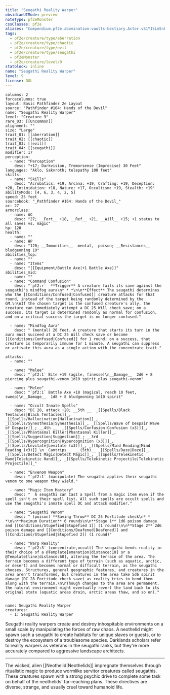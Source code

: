 ```yaml
---
title: "Seugathi Reality Warper"
obsidianUIMode: preview
noteType: pf2eMonster
cssClasses: pf2e
aliases: "Compendium.pf2e.abomination-vaults-bestiary.Actor.vS1YISLmSnkNotkL" 
tags:
  - pf2e/creature/type/aberration
  - pf2e/creature/type/chaotic
  - pf2e/creature/type/evil
  - pf2e/creature/type/seugathi
  - pf2eMonster
  - pf2e/creature/level/9
statblock: inline
name: "Seugathi Reality Warper"
level: 9
license: OGL
---
```


```statblock
columns: 2
forcecolumns: true
layout: Basic Pathfinder 2e Layout
source: "Pathfinder #164: Hands of the Devil"
name: "Seugathi Reality Warper"
level: "Creature 9"
rare_03: [[Uncommon]]
alignment: ""
size: "Large"
trait_01: [[aberration]]
trait_02: [[chaotic]]
trait_03: [[evil]]
trait_04: [[seugathi]]
modifier: 17
perception:
  - name: "Perception"
    desc: "+17; Darkvision, Tremorsense (Imprecise) 30 Feet"
languages: "Aklo, Sakvroth; telepathy 100 feet"
skills:
  - name: "Skills"
    desc: "Acrobatics: +19, Arcana: +19, Crafting: +19, Deception: +20, Intimidation: +18, Nature: +17, Occultism: +19, Stealth: +19"
abilityMods: [4, 6, 3, 4, 2, 5]
speed: 25 feet
sourcebook: "_Pathfinder #164: Hands of the Devil_"
ac: 27
armorclass:
  - name: AC
    desc: "27; __Fort__ +18, __Ref__ +21, __Will__ +15; +1 status to all saves vs. magic"
hp: 120
health:
  - name: ""
  - name: HP
    desc: "120; __Immunities__  mental,  poison; __Resistances__ bludgeoning 10"
abilities_top:
  - name: ""
  - name: "Items"
    desc: "[[Equipment/Battle Axe|+1 Battle Axe]]"
abilities_mid:
  - name: ""
  - name: "Command Confusion"
    desc: "`pf2:r`  **Trigger** A creature fails its save against the seugathi's mindfog aura\n* * *\n\n**Effect** The seugathi determines who the [[Conditions/Confused|Confused]] creature attacks for that round, instead of the target being randomly determined by the GM.\n\nIf the chosen target is the confused creature's ally, the creature can immediately attempt a DC 25 Will check save; on a success, its target is determined randomly as normal for confusion, and on a critical success the target is no longer confused."

  - name: "Mindfog Aura"
    desc: " (mental) 20 feet. A creature that starts its turn in the aura must succeed at a DC 25 Will check save or become [[Conditions/Confused|Confused]] for 1 round; on a success, that creature is temporarily immune for 1 minute. A seugathi can suppress or activate this aura as a single action with the concentrate trait."

attacks:
  - name: ""

  - name: "Melee"
    desc: "`pf2:1` Bite +19 (agile, finesse)\n__Damage__  2d6 + 8 piercing plus seugathi-venom 1d10 spirit plus seugathi-venom"

  - name: "Melee"
    desc: "`pf2:1` Battle Axe +18 (magical, reach 10 feet, sweep)\n__Damage__  1d8 + 8 bludgeoning 1d10 spirit"

  - name: "Occult Innate Spells"
    desc: "DC 28, attack +20; __5th __  _[[Spells/Black Tentacles|Black Tentacles]]_, _[[Spells/Hallucination|Hallucination]]_, _[[Spells/Synesthesia|Synesthesia]]_, _[[Spells/Wave of Despair|Wave of Despair]]_; __4th __  _[[Spells/Confusion|Confusion (x3)]]_, _[[Spells/Phantasmal Killer|Phantasmal Killer]]_, _[[Spells/Suggestion|Suggestion]]_; __3rd __  _[[Spells/Hypercognition|Hypercognition (x3)]]_, _[[Spells/Levitate|Levitate (x3)]]_, _[[Spells/Mind Reading|Mind Reading (x3)]]_\n__Cantrips__  __(5th)__ _[[Spells/Daze|Daze]]_, _[[Spells/Detect Magic|Detect Magic]]_, _[[Spells/Telekinetic Hand|Telekinetic Hand]]_, _[[Spells/Telekinetic Projectile|Telekinetic Projectile]]_"

  - name: "Envenom Weapon"
    desc: "`pf2:1` (manipulate) The seugathi applies their seugathi venom to one weapon they wield."

  - name: "Magic Item Mastery"
    desc: "  A seugathi can Cast a Spell from a magic item even if the spell isn't on their spell list. All such spells are occult spells and use the seugathi's innate spell DC and attack modifier."

  - name: "Seugathi Venom"
    desc: " (poison) **Saving Throw** DC 25 Fortitude check\n* * *\n\n**Maximum Duration** 6 rounds\n\n**Stage 1** 1d6 poison damage and [[Conditions/Stupefied|Stupefied 1]] (1 round)\n\n**Stage 2** 2d6 poison damage and [[Conditions/Deafened|Deafened]] and [[Conditions/Stupefied|Stupefied 2]] (1 round)"

  - name: "Warp Reality"
    desc: "`pf2:3` (concentrate,occult) The seugathi bends reality in their choice of a @Template[emanation|distance:10] or a @Template[line|distance:60], altering the terrain of the area. The terrain becomes a different type of terrain (such as aquatic, arctic, or desert) and becomes normal or difficult terrain, as the seugathi chooses. Structures, general geographic features, and creatures in the area aren't transformed, but creatures in the area take 5d6 spirit damage (DC 28 Fortitude check save) as reality tries to bend them along with the terrain.\n\nThough changes to the area are permanent, the natural environment might eventually revert the land back to its original state (aquatic areas drain, arctic areas thaw, and so on)."
 
```

```encounter-table
name: Seugathi Reality Warper
creatures:
  - 1: Seugathi Reality Warper
```



Seugathi reality warpers create and destroy inhospitable environments on a small scale by manipulating the forces of raw chaos. A neothelid might spawn such a seugathi to create habitats for unique slaves or guests, or to destroy the ecosystem of a troublesome species. Darklands scholars refer to reality warpers as veterans in the seugathi ranks, but they're more accurately compared to aggressive landscape architects.

* * *

The wicked, alien [[Neothelid|Neothelids]] impregnate themselves through ritualistic magic to produce wormlike servitor creatures called seugathis. These creatures spawn with a strong psychic drive to complete some task on behalf of the neothelids' far-reaching plans. These directives are diverse, strange, and usually cruel toward humanoid life.
